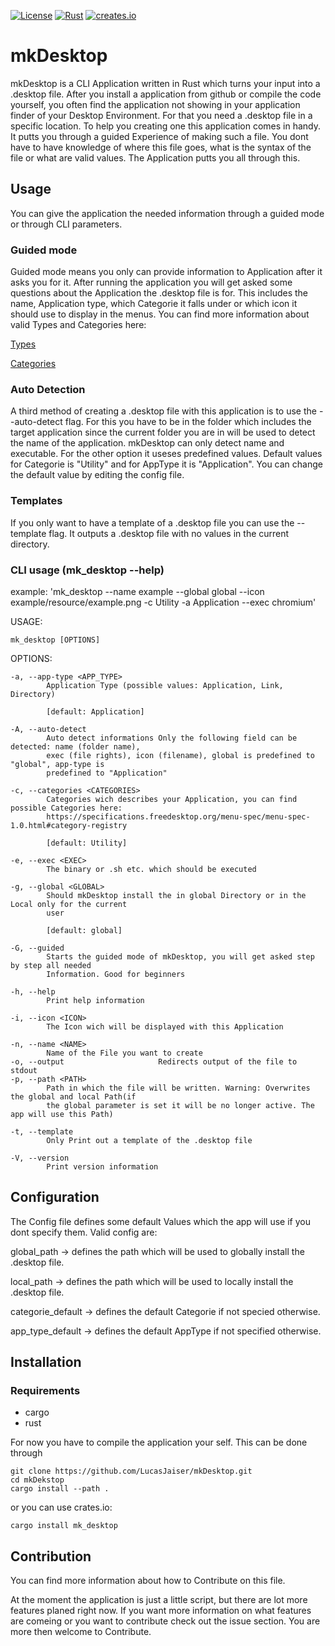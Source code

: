 [![License](https://img.shields.io/badge/license-MIT-blue?style=flat-square)](https://github.com/clap-rs/clap/blob/v3.1.9/LICENSE-MIT)
[![Rust](https://github.com/LucasJaiser/mkDesktop/actions/workflows/rust.yml/badge.svg)](https://github.com/LucasJaiser/mkDesktop/actions/workflows/rust.yml)
[![creates.io](https://img.shields.io/badge/crates.io-1.2.0-orange)](https://crates.io/crates/mk_desktop)

# mkDesktop

mkDesktop is a CLI Application written in Rust which turns your input into a .desktop file. After you install a application from github or compile the code yourself, you often find the application not showing in your application finder of your Desktop Environment. For that you need a .desktop file in a specific location. To help you creating one this application comes in handy. It putts you through a guided Experience of making such a file. You dont have to have knowledge of where this file goes, what is the syntax of the file or what are valid values. The Application putts you all through this.  

## Usage
You can give the application the needed information through a guided mode or through CLI parameters. 

### Guided mode
Guided mode means you only can provide information to Application after it asks you for it. After running the application you will get asked some questions about the Application the .desktop file is for. This includes the name, Application type, which Categorie it falls under or which icon it should use to display in the menus. 
You can find more information about valid Types and Categories here: 

[Types](https://specifications.freedesktop.org/desktop-entry-spec/latest/ar01s06.html)

[Categories](https://specifications.freedesktop.org/menu-spec/menu-spec-1.0.html#category-registry)

### Auto Detection
A third method of creating a .desktop file with this application is to use the --auto-detect flag. For this you have to be in the folder which includes the target application since the current folder you are in will be used to detect the name of the application. mkDesktop can only detect name and executable. For the other option it useses predefined values. 
Default values for Categorie is "Utility" and for AppType it is "Application".
You can change the default value by editing the config file.

### Templates
If you only want to have a template of a .desktop file you can use the --template flag. It outputs a .desktop file with no values in the current directory.  


### CLI usage (mk_desktop --help)

example: 'mk_desktop --name example --global global --icon example/resource/example.png -c Utility -a Application --exec chromium'

USAGE:

    mk_desktop [OPTIONS]

OPTIONS:

    -a, --app-type <APP_TYPE>
            Application Type (possible values: Application, Link, Directory)
            
            [default: Application]

    -A, --auto-detect
            Auto detect informations Only the following field can be detected: name (folder name),
            exec (file rights), icon (filename), global is predefined to "global", app-type is
            predefined to "Application"

    -c, --categories <CATEGORIES>
            Categories wich describes your Application, you can find possible Categories here:
            https://specifications.freedesktop.org/menu-spec/menu-spec-1.0.html#category-registry
            
            [default: Utility]

    -e, --exec <EXEC>
            The binary or .sh etc. which should be executed

    -g, --global <GLOBAL>
            Should mkDesktop install the in global Directory or in the Local only for the current
            user
            
            [default: global]

    -G, --guided
            Starts the guided mode of mkDesktop, you will get asked step by step all needed
            Information. Good for beginners

    -h, --help
            Print help information

    -i, --icon <ICON>
            The Icon wich will be displayed with this Application

    -n, --name <NAME>
            Name of the File you want to create
    -o, --output                     Redirects output of the file to stdout
    -p, --path <PATH>
            Path in which the file will be written. Warning: Overwrites the global and local Path(if
            the global parameter is set it will be no longer active. The app will use this Path)

    -t, --template
            Only Print out a template of the .desktop file

    -V, --version
            Print version information


## Configuration

The Config file defines some default Values which the app will use if you dont specify them.
Valid config are: 


global_path -> defines the path which will be used to globally install the .desktop file.

local_path -> defines the path which will be used to locally install the .desktop file.

categorie_default -> defines the default Categorie if not specied otherwise.

app_type_default -> defines the default AppType if not specified otherwise.


## Installation
### Requirements 
- cargo 
- rust 


For now you have to compile the application your self. This can be done through 

    git clone https://github.com/LucasJaiser/mkDesktop.git
    cd mkDekstop
    cargo install --path .

or you can use crates.io: 

    cargo install mk_desktop


## Contribution
You can find more information about how to Contribute on this file.

At the moment the application is just a little script, but there are lot more features planed right now. 
If you want more information on what features are comeing or you want to contribute check out the issue section. 
You are more then welcome to Contribute. 
 
